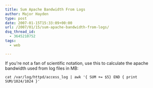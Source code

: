 ```yaml
---
title: Sum Apache Bandwidth From Logs
author: Major Hayden
type: post
date: 2007-01-15T15:33:09+00:00
url: /2007/01/15/sum-apache-bandwidth-from-logs/
dsq_thread_id:
  - 3645210752
tags:
  - web

---
```

If you're not a fan of scientific notation, use this to calculate the apache bandwidth used from log files in MB:

```
cat /var/log/httpd/access_log | awk '{ SUM += $5} END { print SUM/1024/1024 }'
```
